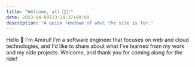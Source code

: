 ```yaml
---
title: "Welcome, all 👋🏽!"
date: 2023-04-08T23:24:37+08:00
description: "A quick rundown of what the site is for."
---
```


Hello :wave: I'm Amirul! I'm a software engineer that focuses on web and cloud technologies, and I'd like to share about what I've learned from my work and my side projects. Welcome, and thank you for coming along for the ride!
